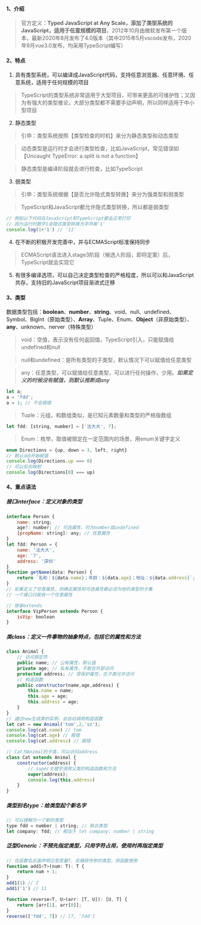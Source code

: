 #### 1、介绍
> 官方定义：**Typed JavaScript at Any Scale，添加了类型系统的JavaScript，适用于任意规模的项目**，2012年10月由微软发布第一个版本，最新2020年8月发布了4.0版本（其中2015年5月vscode发布，2020年9月vue3.0发布，均采用TypeScript编写）

#### 2、特点
1. 具有类型系统，可以编译成JavaScript代码，支持任意浏览器、任意环境、任意系统，适用于任何规模的项目
> TypeScript的类型系统非常适用于大型项目，可带来更高的可维护性；又因为有强大的类型推论，大部分类型都不需要手动声明，所以同样适用于中小型项目
2. 静态类型
> 引申：类型系统按照【类型检查的时机】来分为静态类型和动态类型

> 动态类型是运行时才会进行类型检查，比如JavaScript，常见错误如【Uncaught TypeError: a.split is not a function】

> 静态类型是编译阶段就会进行检查，比如TypeScript
3. 弱类型
> 引申：类型系统根据【是否允许隐式类型转换】来分为强类型和弱类型

> TypeScript和JavaScript都允许隐式类型转换，所以都是弱类型

```js
// 例如以下代码在JavaScript和TypeScript都会正常打印
// 因为运行时数字1会隐式类型转换为字符串'1'
console.log(1+'1') // '11'
```
4. 在不断的积极开发完善中，并与ECMAScript标准保持同步
> ECMAScript语法进入stage3阶段（候选人阶段，即将定案）后，TypeScript就会实现它
5. 有很多编译选项，可以自己决定类型检查的严格程度，所以可以和JavaScript共存，支持旧的JavaScript项目渐进式迁移

#### 3、类型
数据类型包括：**boolean**、**number**、**string**、void、null、undefined、Symbol、BigInt（原始类型）、**Array**、Tuple、Enum、**Object**（非原始类型）、**any**、unknown、nerver（特殊类型）
> void：空值，表示没有任何返回值，TypeScript引入，只能赋值给undefined和null

> null和undefined：是所有类型的子类型，默认情况下可以赋值给任意类型

> any：任意类型，可以赋值给任意类型，可以进行任何操作，少用。***如果定义的时候没有赋值，则默认推断成any***

```js
let a;
a = 'fdd';
a = 1; // 不会报错
```


> Tuple：元组，和数组类似，是已知元素数量和类型的严格版数组

```js
let fdd: [string, number] = ['法大大', 7];
```
> Enum：枚举，取值被限定在一定范围内的场景，用enum关键字定义

```js
enum Directions = {up, down = 3, left, right}
// 默认从0开始赋值
console.log(Directions.up === 0)
// 可以反向映射
console.log(Directions[0] === up)
```
#### 4、重点语法
##### 接口interface：定义对象的类型

```js
interface Person {
    name: string;
    age?: number; // 可选属性，可为number或undefined
    [propName: string]: any; // 任意属性
}
let fdd: Person = {
    name: '法大大',
    age: '7',
    address: '深圳'
}
function getName(data: Person) {
    return `名称：${data.name}；年龄：${data.age}；地址：${data.address}`;
}
// 如果定义了任意属性，则确定属性和可选属性都必须为他的类型的子集
// 一个接口只能有一个任意属性

// 继承extends
interface VipPerson extends Person {
    isVip: boolean
}
```


##### 类class：定义一件事物的抽象特点，包括它的属性和方法

```js
class Animal {
    // 访问限定符
    public name; // 公有属性，默认值
    private age; // 私有属性，不能在外部访问
    protected address; // 受保护属性，在子类允许访问
    // 构造函数
    public constructor(name,age,address) {
        this.name = name;
        this.age = age;
        this.address = age;
    }
}
// 通过new生成类的实例，会自动调用构造函数
let cat = new Animal('tom',2,'sz');
console.log(cat.name) // tom
console.log(cat.age) // 报错
console.log(cat.address) // 报错

// Cat为Animal的子类，可以访问address
class Cat extends Animal {
    constructor(address) {
        // super关键字调用父类的构造函数和方法
        super(address);
        console.log(this.address)
    }
}
```

    
##### 类型别名type：给类型起个新名字

```js
// 可以理解为一个新的类型
type fdd = number | string; // 联合类型
let company: fdd; // 相当于 let company: number | string
```
##### 泛型Generic：不预先指定类型，只用字符占用，使用时再指定类型

```js
// 在函数名后面声明泛型变量T，会捕获传参的类型，供函数使用
function add1<T>(num: T): T {
    return num + 1;
}
add1(1) // 2
add1('1') // 11

function reverse<T, U>(arr: [T, U]): [U, T] {
    return [arr[1], arr[0]];
}
reverse(['fdd', 7]) // [7, 'fdd']
```



